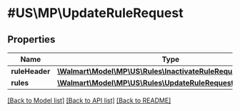 # #US\MP\UpdateRuleRequest

## Properties

Name | Type | Description | Notes
------------ | ------------- | ------------- | -------------
**ruleHeader** | [**\Walmart\Model\MP\US\Rules\InactivateRuleRequestRuleHeader**](InactivateRuleRequestRuleHeader.md) |  | [optional]
**rules** | [**\Walmart\Model\MP\US\Rules\UpdateRuleRequestRulesInner[]**](UpdateRuleRequestRulesInner.md) |  | [optional]


[[Back to Model list]](../) [[Back to API list]](../../Api/US/MP) [[Back to README]](../../README.md)

